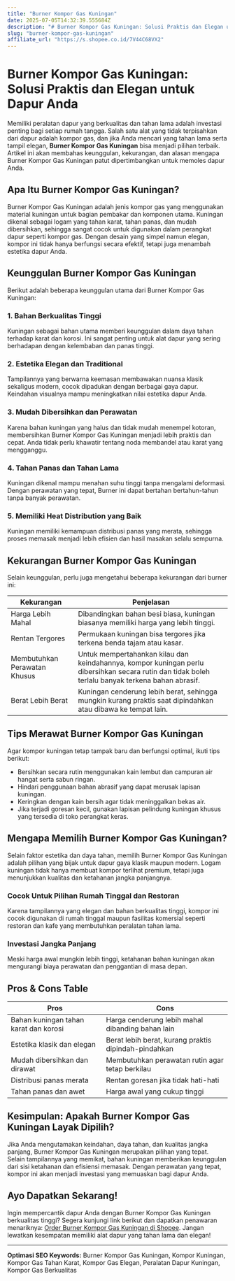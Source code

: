```yaml
---
title: "Burner Kompor Gas Kuningan"
date: 2025-07-05T14:32:39.555684Z
description: "# Burner Kompor Gas Kuningan: Solusi Praktis dan Elegan untuk Dapur Anda..."
slug: "burner-kompor-gas-kuningan"
affiliate_url: "https://s.shopee.co.id/7V44C68VX2"
---
```

# Burner Kompor Gas Kuningan: Solusi Praktis dan Elegan untuk Dapur Anda

Memiliki peralatan dapur yang berkualitas dan tahan lama adalah investasi penting bagi setiap rumah tangga. Salah satu alat yang tidak terpisahkan dari dapur adalah kompor gas, dan jika Anda mencari yang tahan lama serta tampil elegan, **Burner Kompor Gas Kuningan** bisa menjadi pilihan terbaik. Artikel ini akan membahas keunggulan, kekurangan, dan alasan mengapa Burner Kompor Gas Kuningan patut dipertimbangkan untuk memoles dapur Anda.

## Apa Itu Burner Kompor Gas Kuningan?

Burner Kompor Gas Kuningan adalah jenis kompor gas yang menggunakan material kuningan untuk bagian pembakar dan komponen utama. Kuningan dikenal sebagai logam yang tahan karat, tahan panas, dan mudah dibersihkan, sehingga sangat cocok untuk digunakan dalam perangkat dapur seperti kompor gas. Dengan desain yang simpel namun elegan, kompor ini tidak hanya berfungsi secara efektif, tetapi juga menambah estetika dapur Anda.

## Keunggulan Burner Kompor Gas Kuningan

Berikut adalah beberapa keunggulan utama dari Burner Kompor Gas Kuningan:

### 1. Bahan Berkualitas Tinggi

Kuningan sebagai bahan utama memberi keunggulan dalam daya tahan terhadap karat dan korosi. Ini sangat penting untuk alat dapur yang sering berhadapan dengan kelembaban dan panas tinggi.

### 2. Estetika Elegan dan Traditional

Tampilannya yang berwarna keemasan membawakan nuansa klasik sekaligus modern, cocok dipadukan dengan berbagai gaya dapur. Keindahan visualnya mampu meningkatkan nilai estetika dapur Anda.

### 3. Mudah Dibersihkan dan Perawatan

Karena bahan kuningan yang halus dan tidak mudah menempel kotoran, membersihkan Burner Kompor Gas Kuningan menjadi lebih praktis dan cepat. Anda tidak perlu khawatir tentang noda membandel atau karat yang mengganggu.

### 4. Tahan Panas dan Tahan Lama

Kuningan dikenal mampu menahan suhu tinggi tanpa mengalami deformasi. Dengan perawatan yang tepat, Burner ini dapat bertahan bertahun-tahun tanpa banyak perawatan.

### 5. Memiliki Heat Distribution yang Baik

Kuningan memiliki kemampuan distribusi panas yang merata, sehingga proses memasak menjadi lebih efisien dan hasil masakan selalu sempurna.

## Kekurangan Burner Kompor Gas Kuningan

Selain keunggulan, perlu juga mengetahui beberapa kekurangan dari burner ini:

| Kekurangan | Penjelasan |
|--------------|------------|
| Harga Lebih Mahal | Dibandingkan bahan besi biasa, kuningan biasanya memiliki harga yang lebih tinggi. |
| Rentan Tergores | Permukaan kuningan bisa tergores jika terkena benda tajam atau kasar. |
| Membutuhkan Perawatan Khusus | Untuk mempertahankan kilau dan keindahannya, kompor kuningan perlu dibersihkan secara rutin dan tidak boleh terlalu banyak terkena bahan abrasif. |
| Berat Lebih Berat | Kuningan cenderung lebih berat, sehingga mungkin kurang praktis saat dipindahkan atau dibawa ke tempat lain. |

## Tips Merawat Burner Kompor Gas Kuningan

Agar kompor kuningan tetap tampak baru dan berfungsi optimal, ikuti tips berikut:

- Bersihkan secara rutin menggunakan kain lembut dan campuran air hangat serta sabun ringan.
- Hindari penggunaan bahan abrasif yang dapat merusak lapisan kuningan.
- Keringkan dengan kain bersih agar tidak meninggalkan bekas air.
- Jika terjadi goresan kecil, gunakan lapisan pelindung kuningan khusus yang tersedia di toko perangkat keras.

## Mengapa Memilih Burner Kompor Gas Kuningan?

Selain faktor estetika dan daya tahan, memilih Burner Kompor Gas Kuningan adalah pilihan yang bijak untuk dapur gaya klasik maupun modern. Logam kuningan tidak hanya membuat kompor terlihat premium, tetapi juga menunjukkan kualitas dan ketahanan jangka panjangnya.

### Cocok Untuk Pilihan Rumah Tinggal dan Restoran

Karena tampilannya yang elegan dan bahan berkualitas tinggi, kompor ini cocok digunakan di rumah tinggal maupun fasilitas komersial seperti restoran dan kafe yang membutuhkan peralatan tahan lama.

### Investasi Jangka Panjang

Meski harga awal mungkin lebih tinggi, ketahanan bahan kuningan akan mengurangi biaya perawatan dan penggantian di masa depan.

## Pros & Cons Table

| **Pros** | **Cons** |
|----------------------------|------------------------------|
| Bahan kuningan tahan karat dan korosi | Harga cenderung lebih mahal dibanding bahan lain |
| Estetika klasik dan elegan | Berat lebih berat, kurang praktis dipindah-pindahkan |
| Mudah dibersihkan dan dirawat | Membutuhkan perawatan rutin agar tetap berkilau |
| Distribusi panas merata | Rentan goresan jika tidak hati-hati |
| Tahan panas dan awet | Harga awal yang cukup tinggi |

## Kesimpulan: Apakah Burner Kompor Gas Kuningan Layak Dipilih?

Jika Anda mengutamakan keindahan, daya tahan, dan kualitas jangka panjang, Burner Kompor Gas Kuningan merupakan pilihan yang tepat. Selain tampilannya yang memikat, bahan kuningan memberikan keunggulan dari sisi ketahanan dan efisiensi memasak. Dengan perawatan yang tepat, kompor ini akan menjadi investasi yang memuaskan bagi dapur Anda.

## Ayo Dapatkan Sekarang!

Ingin mempercantik dapur Anda dengan Burner Kompor Gas Kuningan berkualitas tinggi? Segera kunjungi link berikut dan dapatkan penawaran menariknya: [Order Burner Kompor Gas Kuningan di Shopee](https://s.shopee.co.id/7V44C68VX2). Jangan lewatkan kesempatan memiliki alat dapur yang tahan lama dan elegan!

---

**Optimasi SEO Keywords:** Burner Kompor Gas Kuningan, Kompor Kuningan, Kompor Gas Tahan Karat, Kompor Gas Elegan, Peralatan Dapur Kuningan, Kompor Gas Berkualitas